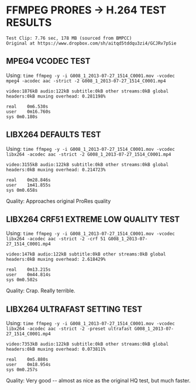 # FFMPEG PRORES -> H.264 TEST RESULTS

```
Test Clip: 7.76 sec, 178 MB (sourced from BMPCC)
Original at https://www.dropbox.com/sh/aitqd5tddqu3zi4/GCJRv7pSie
```

## MPEG4 VCODEC TEST

Using:
``time ffmpeg -y -i G008_1_2013-07-27_1514_C0001.mov -vcodec mpeg4 -acodec aac -strict -2 G008_1_2013-07-27_1514_C0001.mp4``

```
video:1876kB audio:122kB subtitle:0kB other streams:0kB global headers:0kB muxing overhead: 0.281198%

real	0m6.530s
user	0m16.760s
sys	0m0.180s
```

## LIBX264 DEFAULTS TEST

Using:
``time ffmpeg -y -i G008_1_2013-07-27_1514_C0001.mov -vcodec libx264 -acodec aac -strict -2 G008_1_2013-07-27_1514_C0001.mp4``

```
video:3155kB audio:122kB subtitle:0kB other streams:0kB global headers:0kB muxing overhead: 0.214723%

real	0m28.846s
user	1m41.855s
sys	0m0.658s
```

Quality:
Approaches original ProRes quality

## LIBX264 CRF51 EXTREME LOW QUALITY TEST

Using:
``time ffmpeg -y -i G008_1_2013-07-27_1514_C0001.mov -vcodec libx264 -acodec aac -strict -2 -crf 51 G008_1_2013-07-27_1514_C0001.mp4``

```
video:147kB audio:122kB subtitle:0kB other streams:0kB global headers:0kB muxing overhead: 2.618429%

real	0m13.215s
user	0m44.814s
sys	0m0.502s
```

Quality:
Crap. Really terrible.

## LIBX264 ULTRAFAST SETTING TEST

Using:
``time ffmpeg -y -i G008_1_2013-07-27_1514_C0001.mov -vcodec libx264 -acodec aac -strict -2 -preset ultrafast G008_1_2013-07-27_1514_C0001.mp4``

```
video:7353kB audio:122kB subtitle:0kB other streams:0kB global headers:0kB muxing overhead: 0.073811%

real	0m5.880s
user	0m18.954s
sys	0m0.257s
```

Quality:
Very good -- almost as nice as the original HQ test, but much faster.

